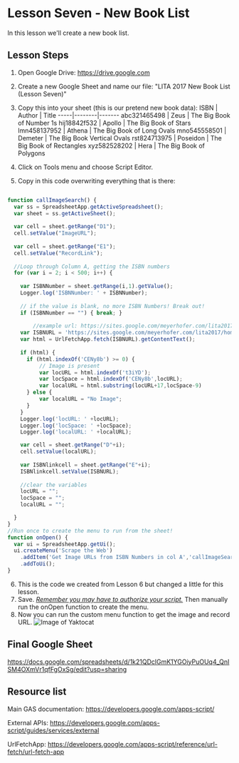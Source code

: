 # Lesson Seven - New Book List

In this lesson we'll create a new book list.

## Lesson Steps

1. Open Google Drive: https://drive.google.com
2. Create a new Google Sheet and name our file: "LITA 2017 New Book List (Lesson Seven)"
3. Copy this into your sheet (this is our pretend new book data):
ISBN | Author | Title
-----|--------|-------
abc321465498 | Zeus | The Big Book of Number 1s
hij18842f532 | Apollo | The Big Book of Stars
lmn458137952 | Athena | The Big Book of Long Ovals
mno545558501 | Demeter | The Big Book Vertical Ovals
rst824713975 | Poseidon | The Big Book of Rectangles
xyz582528202 | Hera | The Big Book of Polygons

4. Click on Tools menu and choose Script Editor.<br /> 
5. Copy in this code overwriting everything that is there:<br />
```javascript

function callImageSearch() {
  var ss = SpreadsheetApp.getActiveSpreadsheet();
  var sheet = ss.getActiveSheet();
  
  var cell = sheet.getRange("D1");
  cell.setValue("ImageURL");
  
  var cell = sheet.getRange("E1");
  cell.setValue("RecordLink");
  
  //Loop through Column A, getting the ISBN numbers
  for (var i = 2; i < 500; i++) {
    
	var ISBNNumber = sheet.getRange(i,1).getValue();
	Logger.log('ISBNNumber: ' + ISBNNumber);
    
	// if the value is blank, no more ISBN Numbers! Break out!
	if (ISBNNumber == "") { break; }
        
        //example url: https://sites.google.com/meyerhofer.com/lita2017/home/mno545558501-html
	var ISBNURL = 'https://sites.google.com/meyerhofer.com/lita2017/home/' + ISBNNumber + '-html';
	var html = UrlFetchApp.fetch(ISBNURL).getContentText();
 
	if (html) {
  	  if (html.indexOf('CENy8b') >= 0) {
    	  // Image is present
    	  var locURL = html.indexOf('t3iYD');
    	  var locSpace = html.indexOf('CENy8b',locURL);
    	  var localURL = html.substring(locURL+17,locSpace-9)
  	  } else {
      	  var localURL = "No Image";
  	  }
	}
	Logger.log('locURL: ' +locURL);
	Logger.log('locSpace: ' +locSpace);
	Logger.log('localURL: ' +localURL);   

	var cell = sheet.getRange("D"+i);
	cell.setValue(localURL);
  
	var ISBNlinkcell = sheet.getRange("E"+i);
	ISBNlinkcell.setValue(ISBNURL);
    
	//clear the variables
	locURL = "";
	locSpace = "";
	localURL = "";

  }
}
//Run once to create the menu to run from the sheet!
function onOpen() {
  var ui = SpreadsheetApp.getUi();
  ui.createMenu('Scrape the Web')
  	.addItem('Get Image URLs from ISBN Numbers in col A','callImageSearch')
  	.addToUi();
}
```
6. This is the code we created from Lesson 6 but changed a little for this lesson. 
7. Save. *[Remember you may have to authorize your script.](../authorize.md)* Then manually run the onOpen function to create the menu.
8. Now you can run the custom menu function to get the image and record URL.
![Image of Yaktocat](https://octodex.github.com/images/yaktocat.png)

## Final Google Sheet

https://docs.google.com/spreadsheets/d/1k21QDclGmK1YGOiyPuOUq4_QnISM4OXmVr1qfFgOxSg/edit?usp=sharing

## Resource list 

Main GAS documentation: https://developers.google.com/apps-script/

External APIs: https://developers.google.com/apps-script/guides/services/external

UrlFetchApp: https://developers.google.com/apps-script/reference/url-fetch/url-fetch-app
